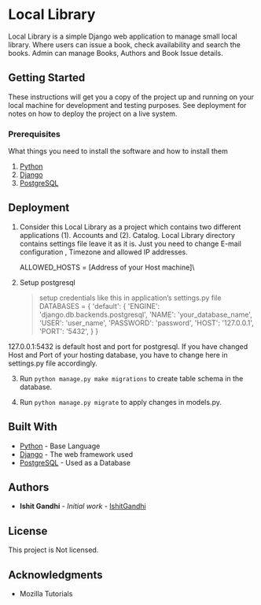 # Local Library

Local Library is a simple Django web application to manage small local library. Where users can issue a book, check availability and search the books. Admin can manage Books, Authors and Book Issue details.

## Getting Started

These instructions will get you a copy of the project up and running on your local machine for development and testing purposes. See deployment for notes on how to deploy the project on a live system.

### Prerequisites

What things you need to install the software and how to install them
1. [Python](http://docs.python-guide.org/en/latest/starting/install3/linux/)
2. [Django](https://docs.djangoproject.com/en/2.0/topics/install/)
3. [PostgreSQL](http://www.postgresqltutorial.com/install-postgresql/)


## Deployment

1. Consider this Local Library as a project which contains two different applications (1). Accounts and (2). Catalog.  Local Library directory contains settings file leave it as it is. Just you need to change E-mail configuration , Timezone and allowed IP addresses. 

	ALLOWED_HOSTS = [Address of your Host machine]\
  
2. Setup postgresql
	> setup credentials like this in application’s settings.py file
DATABASES = {
	'default': {
	'ENGINE': 'django.db.backends.postgresql',
        'NAME': 'your_database_name',
        'USER': 'user_name',
        'PASSWORD': 'password',
        'HOST': '127.0.0.1',
        'PORT': '5432',
    }
}

127.0.0.1:5432 is default host and port for postgresql. If you have changed Host and Port of your hosting database, you have to change here in settings.py file accordingly.	

3. Run `python manage.py make migrations` to create table schema in the database.

4. Run `python manage.py migrate` to apply changes in models.py.

## Built With

* [Python](https://www.python.org/download/releases/3.0/) - Base Language
* [Django](https://docs.djangoproject.com/en/2.0/) - The web framework used
* [PostgreSQL](https://www.postgresql.org/docs/) - Used as a Database

## Authors

* **Ishit Gandhi** - *Initial work* - [IshitGandhi](https://github.com/itgandhi)


## License

This project is Not licensed.

## Acknowledgments

* Mozilla Tutorials
